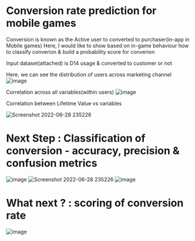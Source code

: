 # Conversion rate prediction for mobile games

Conversion is known as the Active user to converted to purchaser(in-app in Mobile games)
Here, I would like to show based on in-game behaviour how to classify converion & build a probability score for converion

Input dataset(attached) is D14 usage & converted to customer or not

Here, we can see the distribution of users across marketing channel
![image](https://user-images.githubusercontent.com/4746631/176254246-88138c39-e92e-466e-8b36-5554408e9b26.png)

Correlation across all variables(within users)
![image](https://user-images.githubusercontent.com/4746631/176254397-0f4af1f2-5dcd-4f25-9dc8-c0346fa6fa9a.png)

Correlation between Lifetime Value vs variables

![Screenshot 2022-06-28 235226](https://user-images.githubusercontent.com/4746631/176255101-77cba3a2-3372-43f8-b728-f7a3e49d1220.png)

# Next Step : Classification of conversion - accuracy, precision & confusion metrics

![image](https://user-images.githubusercontent.com/4746631/176254928-c7657a9c-8948-4f54-9d99-a4d4a9f6e744.png) 
![Screenshot 2022-06-28 235226](https://user-images.githubusercontent.com/4746631/176255335-b1b9de21-752a-4df9-b208-1da2ca81ac00.png)
![image](https://user-images.githubusercontent.com/4746631/176255166-ad6ca862-ee38-448a-93e7-36385ea6b445.png)

# What next ? : scoring of conversion rate

![image](https://user-images.githubusercontent.com/4746631/176255699-5e09d2d1-f41b-44c7-a0fd-6ff0d972bfb8.png)

